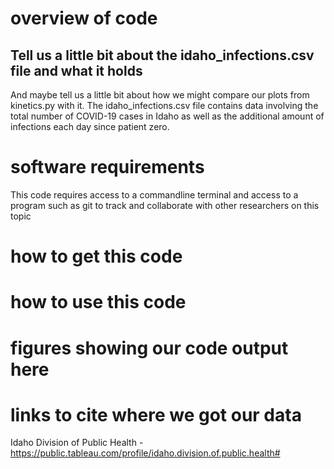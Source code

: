 # overview of code


## Tell us a little bit about the idaho_infections.csv file and what it holds
And maybe tell us a little bit about how we might compare our plots from kinetics.py with it.
The idaho_infections.csv file contains data involving the total number of COVID-19 cases in Idaho as well as the additional amount of infections each day since patient zero.

# software requirements
This code requires access to a commandline terminal and access to a program such as git to track and collaborate with other researchers on this topic

# how to get this code

# how to use this code

# figures showing our code output here

# links to cite where we got our data
Idaho Division of Public Health - https://public.tableau.com/profile/idaho.division.of.public.health#
